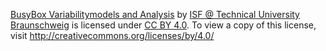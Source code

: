  [BusyBox Variabilitymodels and Analysis](https://github.com/TUBS-ISF/busybox-data) by [ISF @ Technical University Braunschweig](https://www.tu-braunschweig.de/isf) is licensed under [CC BY 4.0](http://creativecommons.org/licenses/by/4.0/). To view a copy of this license, visit <http://creativecommons.org/licenses/by/4.0/>
